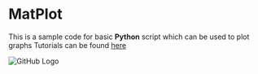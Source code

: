 # MatPlot
This is a sample code for basic **Python** script which can be used to plot graphs
Tutorials can be found [here](https://www.youtube.com/playlist?list=PLQVvvaa0QuDfpEcGUM6ogsbrlWtqpS5-1)

![GitHub Logo](/images/logo.png)
